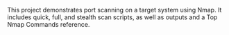 This project demonstrates port scanning on a target system using Nmap. It includes quick, full, and stealth scan scripts, as well as outputs and a Top Nmap Commands reference.
